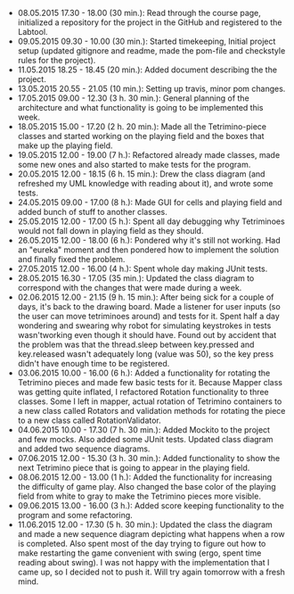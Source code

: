 - 08.05.2015 17.30 - 18.00 (30 min.):
	Read through the course page, initialized a repository for the project in the GitHub and registered to the Labtool.
- 09.05.2015 09.30 - 10.00 (30 min.):
	Started timekeeping, Initial project setup (updated gitignore and readme, made the pom-file and checkstyle rules for the project).
- 11.05.2015 18.25 - 18.45 (20 min.):
	Added document describing the the project.
- 13.05.2015 20.55 - 21.05 (10 min.):
	Setting up travis, minor pom changes.
- 17.05.2015 09.00 - 12.30 (3 h. 30 min.):
	General planning of the architecture and what functionality is going to be implemented this week.
- 18.05.2015 15.00 - 17.20 (2 h. 20 min.):
	Made all the Tetrimino-piece classes and started working on the playing field and the boxes that make up the playing field.
- 19.05.2015 12.00 - 19.00 (7 h.):
	Refactored already made classes, made some new ones and also started to make tests for the program.
- 20.05.2015 12.00 - 18.15 (6 h. 15 min.):
	Drew the class diagram (and refreshed my UML knowledge with reading about it), and wrote some tests.
- 24.05.2015 09.00 - 17.00 (8 h.):
	Made GUI for cells and playing field and added bunch of stuff to another classes.
- 25.05.2015 12.00 - 17.00 (5 h.):
	Spent all day debugging why Tetriminoes would not fall down in playing field as they should.
- 26.05.2015 12.00 - 18.00 (6 h.):
	Pondered why it's still not working. Had an "eureka" moment and then pondered how to implement the solution and finally fixed the problem.
- 27.05.2015 12.00 - 16.00 (4 h.):
	Spent whole day making JUnit tests.
- 28.05.2015 16.30 - 17.05 (35 min.):
	Updated the class diagram to correspond with the changes that were made during a week.
- 02.06.2015 12.00 - 21.15 (9 h. 15 min.):
	After being sick for a couple of days, it's back to the drawing board. Made a listener for user inputs (so the user can move tetriminoes
	around) and tests for it. Spent half a day wondering and swearing why robot for simulating keystrokes in tests wasn'tworking even
	though it should have. Found out by accident that the problem was that the thread.sleep between key.pressed and key.released wasn't
	adequately long (value was 50), so the key press didn't have enough time to be registered.
- 03.06.2015 10.00 - 16.00 (6 h.):
	Added a functionality for rotating the Tetrimino pieces and made few basic tests for it. Because Mapper class was getting quite inflated,
	I refactored Rotation functionality to three classes. Some I left in mapper, actual rotation of Tetrimino containers to a new class called
	Rotators and validation methods for rotating the piece to a new class called RotationValidator.
- 04.06.2015 10.00 - 17.30 (7 h. 30 min.):
	Added Mockito to the project and few mocks. Also added some JUnit tests. Updated class diagram and added two sequence diagrams.
- 07.06.2015 12.00 - 15.30 (3 h. 30 min.):
	Added functionality to show the next Tetrimino piece that is going to appear in the playing field.
- 08.06.2015 12.00 - 13.00 (1 h.):
	Added the functionality for increasing the difficulty of game play. Also changed the base color of the playing field from white to gray
	to make the Tetrimino pieces more visible.
- 09.06.2015 13.00 - 16.00 (3 h.):
	Added score keeping functionality to the program and some refactoring.
- 11.06.2015 12.00 - 17.30 (5 h. 30 min.):
	Updated the class the diagram and made a new sequence diagram depicting what happens when a row is completed. Also spent most of the day
	trying to figure out how to make restarting the game convenient with swing (ergo, spent time reading about swing). I was not happy with the
	implementation that I came up, so I decided not to push it. Will try again tomorrow with a fresh mind.
